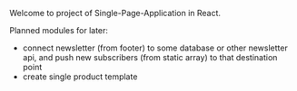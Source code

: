 Welcome to project of Single-Page-Application in React.

Planned modules for later:
- connect newsletter (from footer) to some database or other newsletter api, and push new subscribers (from static array) to that destination point
- create single product template